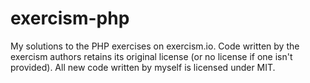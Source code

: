 # exercism-php

My solutions to the PHP exercises on exercism.io. Code written by the exercism authors retains its original license (or
no license if one isn't provided). All new code written by myself is licensed under MIT.
